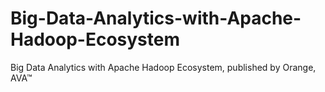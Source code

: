 # Big-Data-Analytics-with-Apache-Hadoop-Ecosystem
Big Data Analytics with Apache Hadoop Ecosystem, published by Orange, AVA™
